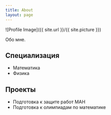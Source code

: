 ```yaml
---
title: About
layout: page
---
```

![Profile Image]({{ site.url }}/{{ site.picture }})

<p>Обо мне.</p>

<h2>Специализация</h2>

<ul class="skill-list">
	<li>Математика</li>
	<li>Физика</li>
</ul>

<h2>Проекты</h2>

<ul>
	<li>Подготовка к защите работ МАН</li>
	<li>Подготовка к олимпиадам по математике</li>
</ul>
